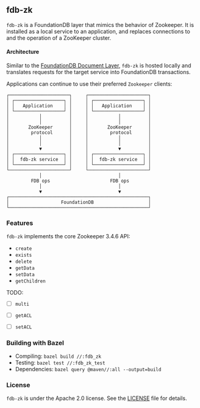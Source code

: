 ## fdb-zk

`fdb-zk` is a FoundationDB layer that mimics the behavior of Zookeeper. It is installed as a local service to an application, and replaces connections to and the operation of a ZooKeeper cluster.

#### Architecture

Similar to the [FoundationDB Document Layer](https://foundationdb.github.io/fdb-document-layer/), `fdb-zk` is hosted locally and translates requests for the target service into FoundationDB transactions.

Applications can continue to use their preferred `Zookeeper` clients:

```
┌──────────────────────┐     ┌──────────────────────┐
│ ┌──────────────────┐ │     │ ┌──────────────────┐ │
│ │   Application    │ │     │ │   Application    │ │
│ └──────────────────┘ │     │ └──────────────────┘ │
│           │          │     │           │          │
│           │          │     │           │          │
│       ZooKeeper      │     │       ZooKeeper      │
│        protocol      │     │        protocol      │
│           │          │     │           │          │
│           │          │     │           │          │
│           ▼          │     │           ▼          │
│ ┌──────────────────┐ │     │ ┌──────────────────┐ │
│ │  fdb-zk service  │ │     │ │  fdb-zk service  │ │
│ └──────────────────┘ │     │ └──────────────────┘ │
└──────────────────────┘     └──────────────────────┘
            │                            │
         FDB ops                      FDB ops
            │                            │
            ▼                            ▼
┌───────────────────────────────────────────────────┐
│                   FoundationDB                    │
└───────────────────────────────────────────────────┘
```

### Features

`fdb-zk` implements the core Zookeeper 3.4.6 API:

* `create`
* `exists`
* `delete`
* `getData`
* `setData`
* `getChildren`

TODO:
- [ ] `multi`
- [ ] `getACL`
- [ ] `setACL`


### Building with Bazel

* Compiling: `bazel build //:fdb_zk`
* Testing: `bazel test //:fdb_zk_test`
* Dependencies: `bazel query @maven//:all --output=build`

### License

`fdb-zk` is under the Apache 2.0 license. See the [LICENSE](LICENSE) file for details.
